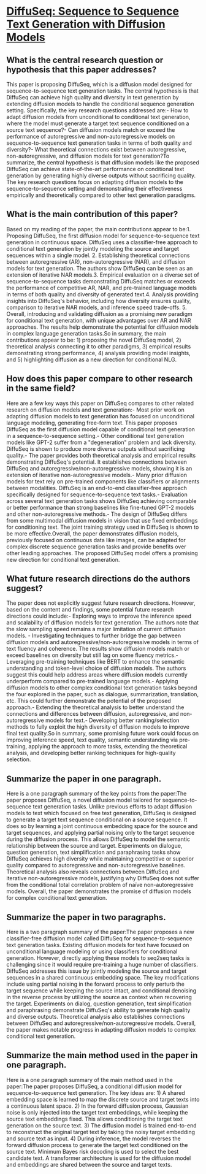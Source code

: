 # [DiffuSeq: Sequence to Sequence Text Generation with Diffusion Models](https://arxiv.org/abs/2210.08933)

## What is the central research question or hypothesis that this paper addresses?

This paper is proposing DiffuSeq, which is a diffusion model designed for sequence-to-sequence text generation tasks. The central hypothesis is that DiffuSeq can achieve high quality and diversity in text generation by extending diffusion models to handle the conditional sequence generation setting. Specifically, the key research questions addressed are:- How to adapt diffusion models from unconditional to conditional text generation, where the model must generate a target text sequence conditioned on a source text sequence?- Can diffusion models match or exceed the performance of autoregressive and non-autoregressive models on sequence-to-sequence text generation tasks in terms of both quality and diversity?- What theoretical connections exist between autoregressive, non-autoregressive, and diffusion models for text generation?To summarize, the central hypothesis is that diffusion models like the proposed DiffuSeq can achieve state-of-the-art performance on conditional text generation by generating highly diverse outputs without sacrificing quality. The key research questions focus on adapting diffusion models to the sequence-to-sequence setting and demonstrating their effectiveness empirically and theoretically compared to other text generation paradigms.


## What is the main contribution of this paper?

Based on my reading of the paper, the main contributions appear to be:1. Proposing DiffuSeq, the first diffusion model for sequence-to-sequence text generation in continuous space. DiffuSeq uses a classifier-free approach to conditional text generation by jointly modeling the source and target sequences within a single model. 2. Establishing theoretical connections between autoregressive (AR), non-autoregressive (NAR), and diffusion models for text generation. The authors show DiffuSeq can be seen as an extension of iterative NAR models.3. Empirical evaluation on a diverse set of sequence-to-sequence tasks demonstrating DiffuSeq matches or exceeds the performance of competitive AR, NAR, and pre-trained language models in terms of both quality and diversity of generated text.4. Analysis providing insights into DiffuSeq's behavior, including how diversity ensures quality, comparison to iterative NAR models, and inference speed trade-offs. 5. Overall, introducing and validating diffusion as a promising new paradigm for conditional text generation, with unique advantages over AR and NAR approaches. The results help demonstrate the potential for diffusion models in complex language generation tasks.So in summary, the main contributions appear to be: 1) proposing the novel DiffuSeq model, 2) theoretical analysis connecting it to other paradigms, 3) empirical results demonstrating strong performance, 4) analysis providing model insights, and 5) highlighting diffusion as a new direction for conditional NLG.


## How does this paper compare to other research in the same field?

Here are a few key ways this paper on DiffuSeq compares to other related research on diffusion models and text generation:- Most prior work on adapting diffusion models to text generation has focused on unconditional language modeling, generating free-form text. This paper proposes DiffuSeq as the first diffusion model capable of conditional text generation in a sequence-to-sequence setting.- Other conditional text generation models like GPT-2 suffer from a "degeneration" problem and lack diversity. DiffuSeq is shown to produce more diverse outputs without sacrificing quality.- The paper provides both theoretical analysis and empirical results demonstrating DiffuSeq's potential. It establishes connections between DiffuSeq and autoregressive/non-autoregressive models, showing it is an extension of iterative non-autoregressive models.- Many prior diffusion models for text rely on pre-trained components like classifiers or alignments between modalities. DiffuSeq is an end-to-end classifier-free approach specifically designed for sequence-to-sequence text tasks.- Evaluation across several text generation tasks shows DiffuSeq achieving comparable or better performance than strong baselines like fine-tuned GPT-2 models and other non-autoregressive methods.- The design of DiffuSeq differs from some multimodal diffusion models in vision that use fixed embeddings for conditioning text. The joint training strategy used in DiffuSeq is shown to be more effective.Overall, the paper demonstrates diffusion models, previously focused on continuous data like images, can be adapted for complex discrete sequence generation tasks and provide benefits over other leading approaches. The proposed DiffuSeq model offers a promising new direction for conditional text generation.


## What future research directions do the authors suggest?

The paper does not explicitly suggest future research directions. However, based on the content and findings, some potential future research directions could include:- Exploring ways to improve the inference speed and scalability of diffusion models for text generation. The authors note that the slow sampling speed remains a major limitation of current diffusion models. - Investigating techniques to further bridge the gap between diffusion models and autoregressive/non-autoregressive models in terms of text fluency and coherence. The results show diffusion models match or exceed baselines on diversity but still lag on some fluency metrics.- Leveraging pre-training techniques like BERT to enhance the semantic understanding and token-level choice of diffusion models. The authors suggest this could help address areas where diffusion models currently underperform compared to pre-trained language models.- Applying diffusion models to other complex conditional text generation tasks beyond the four explored in the paper, such as dialogue, summarization, translation, etc. This could further demonstrate the potential of the proposed approach.- Extending the theoretical analysis to better understand the connections and differences between diffusion, autoregressive, and non-autoregressive models for text.- Developing better ranking/selection methods to fully exploit the high diversity of diffusion models to improve final text quality.So in summary, some promising future work could focus on improving inference speed, text quality, semantic understanding via pre-training, applying the approach to more tasks, extending the theoretical analysis, and developing better ranking techniques for high-quality selection.


## Summarize the paper in one paragraph.

Here is a one paragraph summary of the key points from the paper:The paper proposes DiffuSeq, a novel diffusion model tailored for sequence-to-sequence text generation tasks. Unlike previous efforts to adapt diffusion models to text which focused on free text generation, DiffuSeq is designed to generate a target text sequence conditional on a source sequence. It does so by learning a joint continuous embedding space for the source and target sequences, and applying partial noising only to the target sequence during the diffusion process. This allows DiffuSeq to model the semantic relationship between the source and target. Experiments on dialogue, question generation, text simplification and paraphrasing tasks show DiffuSeq achieves high diversity while maintaining competitive or superior quality compared to autoregressive and non-autoregressive baselines. Theoretical analysis also reveals connections between DiffuSeq and iterative non-autoregressive models, justifying why DiffuSeq does not suffer from the conditional total correlation problem of naïve non-autoregressive models. Overall, the paper demonstrates the promise of diffusion models for complex conditional text generation.


## Summarize the paper in two paragraphs.

Here is a two paragraph summary of the paper:The paper proposes a new classifier-free diffusion model called DiffuSeq for sequence-to-sequence text generation tasks. Existing diffusion models for text have focused on unconditional language modeling or using classifiers for conditional generation. However, directly applying these models to seq2seq tasks is challenging since it would require pre-training a huge number of classifiers. DiffuSeq addresses this issue by jointly modeling the source and target sequences in a shared continuous embedding space. The key modifications include using partial noising in the forward process to only perturb the target sequence while keeping the source intact, and conditional denoising in the reverse process by utilizing the source as context when recovering the target. Experiments on dialog, question generation, text simplification and paraphrasing demonstrate DiffuSeq's ability to generate high quality and diverse outputs. Theoretical analysis also establishes connections between DiffuSeq and autoregressive/non-autoregressive models. Overall, the paper makes notable progress in adapting diffusion models to complex conditional text generation.


## Summarize the main method used in the paper in one paragraph.

Here is a one paragraph summary of the main method used in the paper:The paper proposes DiffuSeq, a conditional diffusion model for sequence-to-sequence text generation. The key ideas are: 1) A shared embedding space is learned to map the discrete source and target texts into a continuous latent space. 2) In the forward diffusion process, Gaussian noise is only injected into the target text embeddings, while keeping the source text embeddings fixed. This allows conditioning the target text generation on the source text. 3) The diffusion model is trained end-to-end to reconstruct the original target text by taking the noisy target embedding and source text as input. 4) During inference, the model reverses the forward diffusion process to generate the target text conditioned on the source text. Minimum Bayes risk decoding is used to select the best candidate text. A transformer architecture is used for the diffusion model and embeddings are shared between the source and target texts.

